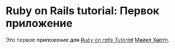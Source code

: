 # Ruby on Rails tutorial: Первок приложение

Это первое приложение для 
[*Ruby on rails Tutorial*](http://railstutorial.org/)
	[Майкл Хартл](http://michelhart.com/).
